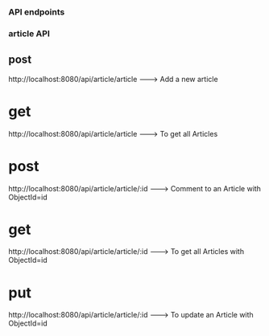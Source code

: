 ### API endpoints

### article API

## post
http://localhost:8080/api/article/article --->  Add a new article 

# get
http://localhost:8080/api/article/article ---> To get all Articles

# post
http://localhost:8080/api/article/article/:id ---> Comment to an Article with ObjectId=id

# get
http://localhost:8080/api/article/article/:id ---> To get all Articles with ObjectId=id

# put
http://localhost:8080/api/article/article/:id ---> To update an Article with ObjectId=id




